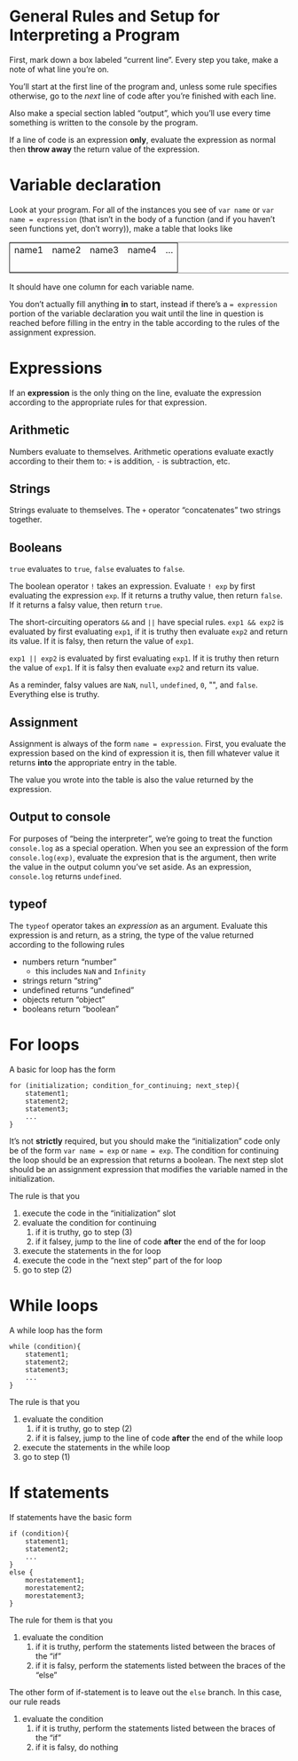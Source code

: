 General Rules and Setup for Interpreting a Program
==================================================

First, mark down a box labeled &ldquo;current line&rdquo;. Every step you take, make a note of what line you&rsquo;re on.

You&rsquo;ll start at the first line of the program and, unless some rule specifies otherwise, go to the *next* line of code after you&rsquo;re finished with each line.

Also make a special section labled &ldquo;output&rdquo;, which you&rsquo;ll use every time something is written to the console by the program.

If a line of code is an expression **only**, evaluate the expression as normal then **throw away** the return value of the expression.

Variable declaration
====================

Look at your program. For all of the instances you see of `var name` or `var name = expression` (that isn&rsquo;t in the body of a function (and if you haven&rsquo;t seen functions yet, don&rsquo;t worry)), make a table that looks like

<table border="2" cellspacing="0" cellpadding="6" rules="groups" frame="hsides">


<colgroup>
<col  class="left" />

<col  class="left" />

<col  class="left" />

<col  class="left" />

<col  class="left" />
</colgroup>
<tbody>
<tr>
<td class="left">name1</td>
<td class="left">name2</td>
<td class="left">name3</td>
<td class="left">name4</td>
<td class="left">&#x2026;</td>
</tr>


<tr>
<td class="left">&#xa0;</td>
<td class="left">&#xa0;</td>
<td class="left">&#xa0;</td>
<td class="left">&#xa0;</td>
<td class="left">&#xa0;</td>
</tr>
</tbody>
</table>

It should have one column for each variable name. 

You don&rsquo;t actually fill anything **in** to start, instead if there&rsquo;s a `= expression` portion of the variable declaration you wait until the line in question is reached before filling in the entry in the table according to the rules of the assignment expression.

Expressions
===========

If an **expression** is the only thing on the line, evaluate the expression according to the appropriate rules for that expression.

Arithmetic
----------

Numbers evaluate to themselves. Arithmetic operations evaluate exactly according to their  them to: `+` is addition, `-` is subtraction, etc.

Strings
-------

Strings evaluate to themselves. The `+` operator &ldquo;concatenates&rdquo; two strings together.

Booleans
--------

`true` evaluates to `true`, `false` evaluates to `false`. 

The boolean operator `!` takes an expression. Evaluate `! exp` by first evaluating the expression `exp`. If it returns a truthy value, then return `false`. If it returns a falsy value, then return `true`.

The short-circuiting operators `&&` and `||` have special rules. `exp1 && exp2` is evaluated by first evaluating `exp1`, if it is truthy then evaluate `exp2` and return its value. If it is falsy, then return the value of `exp1`.

`exp1 || exp2` is evaluated by first evaluating `exp1`. If it is truthy then return the value of `exp1`. If it is falsy then evaluate `exp2` and return its value.

As a reminder, falsy values are `NaN`, `null`, `undefined`, `0`, "", and `false`. Everything else is truthy.

Assignment
----------

Assignment is always of the form `name = expression`. First, you evaluate the expression based on the kind of expression it is, then fill whatever value it returns **into** the appropriate entry in the table.

The value you wrote into the table is also the value returned by the expression.

Output to console
-----------------

For purposes of &ldquo;being the interpreter&rdquo;, we&rsquo;re going to treat the function `console.log` as a special operation. When you see an expression of the form `console.log(exp)`, evaluate the expresion that is the argument, then write the value in the output column you&rsquo;ve set aside. As an expression, `console.log` returns `undefined`. 

typeof
------

The `typeof` operator takes an *expression* as an argument. Evaluate this expression is and return, as a string, the type of the value returned according to the following rules

-   numbers return &ldquo;number&rdquo;
    -   this includes `NaN` and `Infinity`
-   strings return &ldquo;string&rdquo;
-   undefined returns &ldquo;undefined&rdquo;
-   objects return &ldquo;object&rdquo;
-   booleans return &ldquo;boolean&rdquo;

For loops
=========

A basic for loop has the form

    for (initialization; condition_for_continuing; next_step){
        statement1;
        statement2;
        statement3;
        ...
    }

It&rsquo;s not **strictly** required, but you should make the &ldquo;initialization&rdquo; code only be of the form `var name = exp` or `name = exp`. The condition for continuing the loop should be an expression that returns a boolean. The next step slot should be an assignment expression that modifies the variable named in the initialization.

The rule is that you 

1.  execute the code in the &ldquo;initialization&rdquo; slot
2.  evaluate the condition for continuing
    1.  if it is truthy, go to step (3)
    2.  if it falsey, jump to the line of code **after** the end of the for loop
3.  execute the statements in the for loop
4.  execute the code in the &ldquo;next step&rdquo; part of the for loop
5.  go to step (2)

While loops
===========

A while loop has the form

    while (condition){
        statement1;
        statement2;
        statement3;
        ...
    }

The rule is that you

1.  evaluate the condition
    1.  if it is truthy, go to step (2)
    2.  if it is falsey, jump to the line of code **after** the end of the while loop
2.  execute the statements in the while loop
3.  go to step (1)

If statements
=============

If statements have the basic form

    if (condition){
        statement1;
        statement2;
        ...
    }
    else {
        morestatement1;
        morestatement2;
        morestatement3;
    }

The rule for them is that you

1.  evaluate the condition
    1.  if it is truthy, perform the statements listed between the braces of the &ldquo;if&rdquo;
    2.  if it is falsy, perform the statements listed between the braces of the &ldquo;else&rdquo;

The other form of if-statement is to leave out the `else` branch. In this case, our rule reads

1.  evaluate the condition
    1.  if it is truthy, perform the statements listed between the braces of the &ldquo;if&rdquo;
    2.  if it is falsy, do nothing
